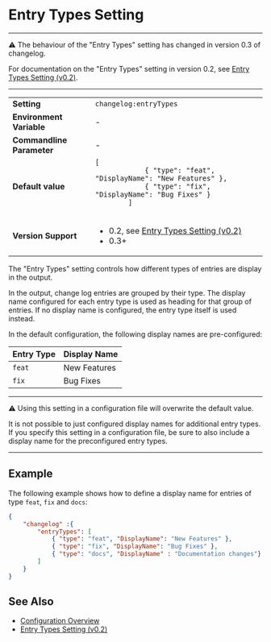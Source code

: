 # Entry Types Setting

---

⚠️ The behaviour of the "Entry Types" setting has changed in version 0.3 of changelog.

For documentation on the "Entry Types" setting in version 0.2, see [Entry Types Setting (v0.2)](https://github.com/ap0llo/changelog/blob/release/v0.2/docs/configuration.md#entry-types).

---

<table>
    <tr>
        <td><b>Setting</b></td>
        <td><code>changelog:entryTypes</code></td>
    </tr>
    <tr>
        <td><b>Environment Variable</b></td>
        <td>-</td>
    </tr>
    <tr>
        <td><b>Commandline Parameter</b></td>
        <td>-</td>
    </tr>
    <tr>
        <td><b>Default value</b></td>
        <td>
        <code>[
            { "type": "feat", "DisplayName": "New Features" },
            { "type": "fix", "DisplayName": "Bug Fixes" }
        ]
        </code>
        </td>
    </tr>
    <tr>
        <td><b>Version Support</b></td>
        <td>
        <ul>
            <li>0.2, see <a href="https://github.com/ap0llo/changelog/blob/release/v0.2/docs/configuration.md#entry-types">Entry Types Setting (v0.2)</a></li>
            <li>0.3+</li>
        </ul>        
        </td>
    </tr>
</table>

The "Entry Types" setting controls how different types of entries are display in the output.

In the output, change log entries are grouped by their type.
The display name configured for each entry type is used as heading for that group of entries.
If no display name is configured, the entry type itself is used instead.

In the default configuration, the following display names are pre-configured:

| Entry Type | Display Name |
|------------|--------------|
| `feat`     | New Features |
| `fix`      | Bug Fixes    |

---

⚠️ Using this setting in a configuration file will overwrite the default value.

It is not possible to just configured display names for additional entry types.
If you specify this setting in a configuration file, be sure to also include a display name for the preconfigured entry types.

---

## Example

The following example shows how to define a display name for entries of type `feat`, `fix` and `docs`:

```json
{
    "changelog" :{
        "entryTypes": [
            { "type": "feat", "DisplayName": "New Features" },
            { "type": "fix", "DisplayName": "Bug Fixes" },
            { "type": "docs", "DisplayName" : "Documentation changes"}
        ]
    }
}
```

## See Also

- [Configuration Overview](../../configuration.md)
- [Entry Types Setting (v0.2)](https://github.com/ap0llo/changelog/blob/release/v0.2/docs/configuration.md#entry-types)